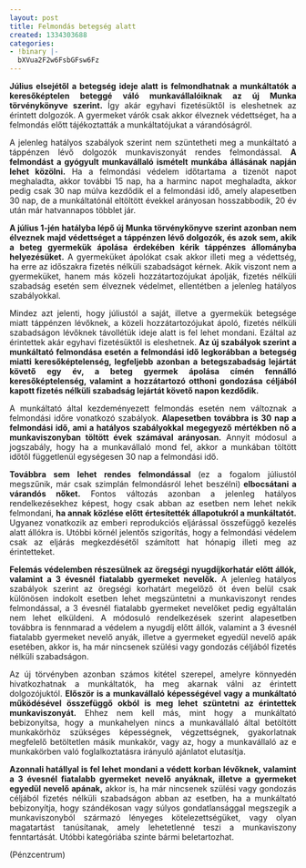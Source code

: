```yaml
---
layout: post
title: Felmondás betegség alatt
created: 1334303688
categories:
- !binary |-
  bXVua2F2w6FsbGFsw6Fz
---
```

<p style="text-align: justify;"><strong>Július elsejétől a betegség ideje alatt is felmondhatnak a munkáltatók a keresőképtelen beteggé váló munkavállalóiknak az új Munka törvénykönyve szerint.</strong> Így akár egyhavi fizetésüktől is eleshetnek az érintett dolgozók. A gyermeket várók csak akkor élveznek védettséget, ha a felmondás előtt tájékoztatták a munkáltatójukat a várandóságról.</p><p style="text-align: justify;">A jelenleg hatályos szabályok szerint nem szüntetheti meg a munkáltató a táppénzen lévő dolgozók munkaviszonyát rendes felmondással. <strong>A felmondást a gyógyult munkavállaló ismételt munkába állásának napján lehet közölni.</strong> Ha a felmondási védelem időtartama a tizenöt napot meghaladta, akkor további 15 nap, ha a harminc napot meghaladta, akkor pedig csak 30 nap múlva kezdődik el a felmondási idő, amely alapesetben 30 nap, de a munkáltatónál eltöltött évekkel arányosan hosszabbodik, 20 év után már hatvannapos többlet jár.</p><p style="text-align: justify;"><strong>A július 1-jén hatályba lépő új Munka törvénykönyve szerint azonban nem élveznek majd védettséget a táppénzen lévő dolgozók, és azok sem, akik a beteg gyermekük ápolása érdekében kérik táppénzes állományba helyezésüket.</strong> A gyermeküket ápolókat csak akkor illeti meg a védettség, ha erre az időszakra fizetés nélküli szabadságot kérnek. Akik viszont nem a gyermeküket, hanem más közeli hozzátartozójukat ápolják, fizetés nélküli szabadság esetén sem élveznek védelmet, ellentétben a jelenleg hatályos szabályokkal.</p><p style="text-align: justify;">Mindez azt jelenti, hogy júliustól a saját, illetve a gyermekük betegsége miatt táppénzen lévőknek, a közeli hozzátartozójukat ápoló, fizetés nélküli szabadságon lévőknek távollétük ideje alatt is fel lehet mondani. Ezáltal az érintettek akár egyhavi fizetésüktől is eleshetnek. <strong>Az új szabályok szerint a munkáltató felmondása esetén a felmondási idő legkorábban a betegség miatti keresőképtelenség, legfeljebb azonban a betegszabadság lejártát követő egy év, a beteg gyermek ápolása címén fennálló keresőképtelenség, valamint a hozzátartozó otthoni gondozása céljából kapott fizetés nélküli szabadság lejártát követő napon kezdődik.</strong></p><p style="text-align: justify;">A munkáltató által kezdeményezett felmondás esetén nem változnak a felmondási időre vonatkozó szabályok. <strong>Alapesetben továbbra is 30 nap a felmondási idő, ami a hatályos szabályokkal megegyező mértékben nő a munkaviszonyban töltött évek számával arányosan.</strong> Annyit módosul a jogszabály, hogy ha a munkavállaló mond fel, akkor a munkában töltött időtől függetlenül egységesen 30 nap a felmondási idő.</p><p style="text-align: justify;"><strong>Továbbra sem lehet rendes felmondással </strong>(ez a fogalom júliustól megszűnik, már csak szimplán felmondásról lehet beszélni)<strong> elbocsátani a várandós nőket.</strong> Fontos változás azonban a jelenleg hatályos rendelkezésekhez képest, hogy csak abban az esetben nem lehet nekik felmondani, <strong>ha annak közlése előtt értesítették állapotukról a munkáltatót.</strong> Ugyanez vonatkozik az emberi reprodukciós eljárással összefüggő kezelés alatt állókra is. Utóbbi körnél jelentős szigorítás, hogy a felmondási védelem csak az eljárás megkezdésétől számított hat hónapig illeti meg az érintetteket.</p><p style="text-align: justify;"><strong>Felemás védelemben részesülnek az öregségi nyugdíjkorhatár előtt állók, valamint a 3 évesnél fiatalabb gyermeket nevelők.</strong> A jelenleg hatályos szabályok szerint az öregségi korhatárt megelőző öt éven belül csak különösen indokolt esetben lehet megszüntetni a munkaviszonyt rendes felmondással, a 3 évesnél fiatalabb gyermeket nevelőket pedig egyáltalán nem lehet elküldeni. A módosuló rendelkezések szerint alapesetben továbbra is fennmarad a védelem a nyugdíj előtt állók, valamint a 3 évesnél fiatalabb gyermeket nevelő anyák, illetve a gyermeket egyedül nevelő apák esetében, akkor is, ha már nincsenek szülési vagy gondozás céljából fizetés nélküli szabadságon.</p><p style="text-align: justify;">Az új törvényben azonban számos kitétel szerepel, amelyre könnyedén hivatkozhatnak a munkáltatók, ha meg akarnak válni az érintett dolgozójuktól. <strong>Először is a munkavállaló képességével vagy a munkáltató működésével összefüggő okból is meg lehet szüntetni az érintettek munkaviszonyát.</strong> Ehhez nem kell más, mint hogy a munkáltató bebizonyítsa, hogy a munkahelyen nincs a munkavállaló által betöltött munkakörhöz szükséges képességnek, végzettségnek, gyakorlatnak megfelelő betöltetlen másik munkakör, vagy az, hogy a munkavállaló az e munkakörben való foglalkoztatásra irányuló ajánlatot elutasítja.</p><p style="text-align: justify;"><strong>Azonnali hatállyal is fel lehet mondani a védett korban lévőknek, valamint a 3 évesnél fiatalabb gyermeket nevelő anyáknak, illetve a gyermeket egyedül nevelő apának,</strong> akkor is, ha már nincsenek szülési vagy gondozás céljából fizetés nélküli szabadságon abban az esetben, ha a munkáltató bebizonyítja, hogy szándékosan vagy súlyos gondatlansággal megszegik a munkaviszonyból származó lényeges kötelezettségüket, vagy olyan magatartást tanúsítanak, amely lehetetlenné teszi a munkaviszony fenntartását. Utóbbi kategóriába szinte bármi beletartozhat.</p><p style="text-align: justify;">(Pénzcentrum)</p>
